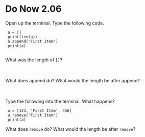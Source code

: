 # Do Now 2.06

Open up the terminal. Type the following code. 
```
 a = []
 print(len(a))
 a.append('First Item')
 print(a)
 
```
What was the length of `[]`?
<br>
<br>
<br>

What does append do? What would the length be after append? 
<br>
<br>
<br>


Type the following into the terminal. What happens? 
```
 a = [123, 'First Item', 456]
 a.remove('First Item')
 print(a) 
```

What does `remove` do? What would the length be after `remove`? 
<br>
<br>
<br>
